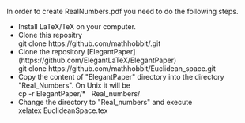 In order to create RealNumbers.pdf you need to do the following steps.
<ul>
<li> Install LaTeX/TeX on your computer.</li>
<li> Clone this repositry <br/>
 git clone  https://github.com/mathhobbit/.git
</li>
<li> Clone the repository [ElegantPaper](https://github.com/ElegantLaTeX/ElegantPaper) <br/>
  git clone https://github.com/mathhobbit/Euclidean_space.git
</li>
<li> Copy the content of "ElegantPaper" directory into the directory "Real_Numbers". On Unix it will be <br/>
    cp -r ElegantPaper/* &nbsp; Real_numbers/ </li>
 <li>Change the directory to "Real_numbers"  and execute <br/>
     xelatex EuclideanSpace.tex
 </li> 
</ul>
